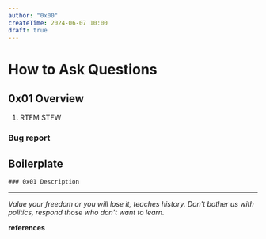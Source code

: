 ```yaml
---
author: "0x00"
createTime: 2024-06-07 10:00
draft: true
---
```


# How to Ask Questions

## 0x01 Overview



1. RTFM STFW

### Bug report

## Boilerplate

```
### 0x01 Description

```

---
*Value your freedom or you will lose it, teaches history. Don't bother us with politics, respond those who don't want to learn.*

**references**

[^1]: [How To Ask Questions The Smart Way](http://www.catb.org/~esr/faqs/smart-questions.html)



